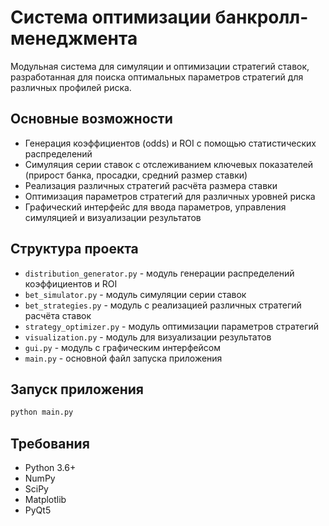 # Система оптимизации банкролл-менеджмента

Модульная система для симуляции и оптимизации стратегий ставок, разработанная для поиска оптимальных параметров стратегий для различных профилей риска.

## Основные возможности

- Генерация коэффициентов (odds) и ROI с помощью статистических распределений
- Симуляция серии ставок с отслеживанием ключевых показателей (прирост банка, просадки, средний размер ставки)
- Реализация различных стратегий расчёта размера ставки
- Оптимизация параметров стратегий для различных уровней риска
- Графический интерфейс для ввода параметров, управления симуляцией и визуализации результатов

## Структура проекта

- `distribution_generator.py` - модуль генерации распределений коэффициентов и ROI
- `bet_simulator.py` - модуль симуляции серии ставок
- `bet_strategies.py` - модуль с реализацией различных стратегий расчёта ставок
- `strategy_optimizer.py` - модуль оптимизации параметров стратегий
- `visualization.py` - модуль для визуализации результатов
- `gui.py` - модуль с графическим интерфейсом
- `main.py` - основной файл запуска приложения

## Запуск приложения

```bash
python main.py
```

## Требования

- Python 3.6+
- NumPy
- SciPy
- Matplotlib
- PyQt5 
